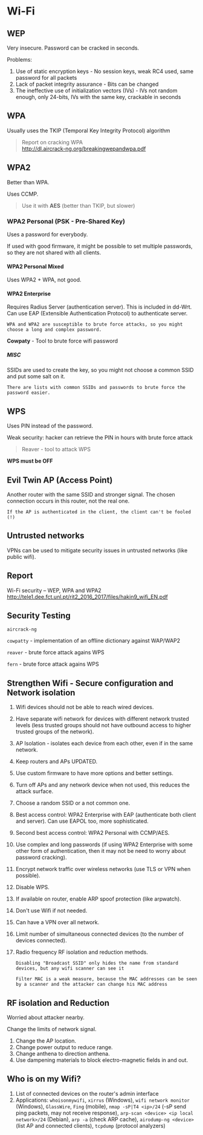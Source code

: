 # Wi-Fi

## WEP
Very insecure. Password can be cracked in seconds.

Problems:

1. Use of static encryption keys - No session keys, weak RC4 used, same password for all packets
2. Lack of packet integrity assurance - Bits can be changed
3. The ineffective use of initialization vectors (IVs) - IVs not random enough, only 24-bits, IVs with the same key, crackable in seconds

## WPA
Usually uses the TKIP (Temporal Key Integrity Protocol) algorithm


>Report on cracking WPA  
>http://dl.aircrack-ng.org/breakingwepandwpa.pdf

## WPA2
Better than WPA.

Uses CCMP.

>Use it with **AES** (better than TKIP, but slower)

### WPA2 Personal (PSK - Pre-Shared Key)
Uses a password for everybody.

If used with good firmware, it might be possible to set multiple passwords, so they are not shared with all clients.

#### WPA2 Personal Mixed
Uses WPA2 + WPA, not good.

#### WPA2 Enterprise
Requires Radius Server (authentication server). This is included in dd-Wrt.
Can use EAP (Extensible Authentication Protocol) to authenticate server.

    WPA and WPA2 are susceptible to brute force attacks, so you might choose a long and complex password.

**Cowpaty** - Tool to brute force wifi password

##### MISC
SSIDs are used to create the key, so you might not choose a common SSID and put some salt on it.

    There are lists with common SSIDs and passwords to brute force the password easier.

## WPS
Uses PIN instead of the password.

Weak security: hacker can retrieve the PIN in hours with brute force attack

>Reaver - tool to attack WPS

**WPS must be OFF**

## Evil Twin AP (Access Point)
Another router with the same SSID and stronger signal. The chosen connection occurs in this router, not the real one.

    If the AP is authenticated in the client, the client can't be fooled (!)

## Untrusted networks
VPNs can be used to mitigate security issues in untrusted networks (like public wifi).

## Report
Wi-Fi security – WEP, WPA and WPA2
http://tele1.dee.fct.unl.pt/rit2_2016_2017/files/hakin9_wifi_EN.pdf

## Security Testing

`aircrack-ng`

`cowpatty` - implementation of an offline dictionary against WAP/WAP2

`reaver` - brute force attack agains WPS

`fern` - brute force attack agains WPS

## Strengthen Wifi - Secure configuration and Network isolation
1. Wifi devices should not be able to reach wired devices.
2. Have separate wifi network for devices with different network trusted levels (less trusted groups should not have outbound access to higher trusted groups of the network).
3. AP Isolation - isolates each device from each other, even if in the same network.
4. Keep routers and APs UPDATED.
5. Use custom firmware to have more options and better settings.
6. Turn off APs and any network device when not used, this reduces the attack surface.
7. Choose a random SSID or a not common one.
8. Best access control: WPA2 Enterprise with EAP (authenticate both client and server). Can use EAPOL too, more sophisticated.
9. Second best access control: WPA2 Personal with CCMP/AES.
10. Use complex and long passwords (if using WPA2 Enterprise with some other form of authentication, then it may not be need to worry about password cracking).
11. Encrypt network traffic over wireless networks (use TLS or VPN when possible).
12. Disable WPS.
13. If available on router, enable ARP spoof protection (like arpwatch).
14. Don't use Wifi if not needed.
15. Can have a VPN over all network.
16. Limit number of simultaneous connected devices (to the number of devices connected).
17. Radio frequency RF isolation and reduction methods.

		Disabling "Broadcast SSID" only hides the name from standard devices, but any wifi scanner can see it

		Filter MAC is a weak measure, because the MAC addresses can be seen by a scanner and the attacker can change his MAC address

## RF isolation and Reduction
Worried about attacker nearby.

Change the limits of network signal.

1. Change the AP location.
2. Change power output to reduce range.
3. Change anthena to direction anthena.
4. Use dampening materials to block electro-magnetic fields in and out.

## Who is on my Wifi?
1. List of connected devices on the router's admin interface
2. Applications: `whoisonmywifi`, `xirrus` (Windows), `wifi network monitor` (Windows), `GlassWire`, `Fing` (mobile), `nmap -sP|T4 <ip>/24` (-sP send ping packets, may not receive response), `arp-scan <device> <ip local network>/24` (Debian), `arp -a` (check ARP cache), `airodump-ng <device>` (list AP and connected clients), `tcpdump` (protocol analyzers)
